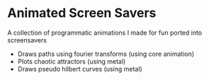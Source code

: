 # Animated Screen Savers

A collection of programmatic animations I made for fun ported into screensavers

- Draws paths using fourier transforms (using core animation)
- Plots chaotic attractors (using metal)
- Draws pseudo hilbert curves (using metal)
